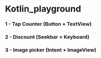 # Kotlin_playground

### 1 - Tap Counter (Button + TextView)
### 2 - Discount (Seekbar + Keyboard)
### 3 - Image picker (Intent + ImageView)

